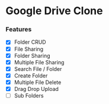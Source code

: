 # Google Drive Clone
### Features
 - [x] Folder CRUD
 - [x] File Sharing
 - [x] Folder Sharing
 - [x] Multiple File Sharing
 - [x] Search File / Folder
 - [x] Create Folder
 - [x] Multiple File Delete
 - [x] Drag Drop Upload
 - [ ] Sub Folders
